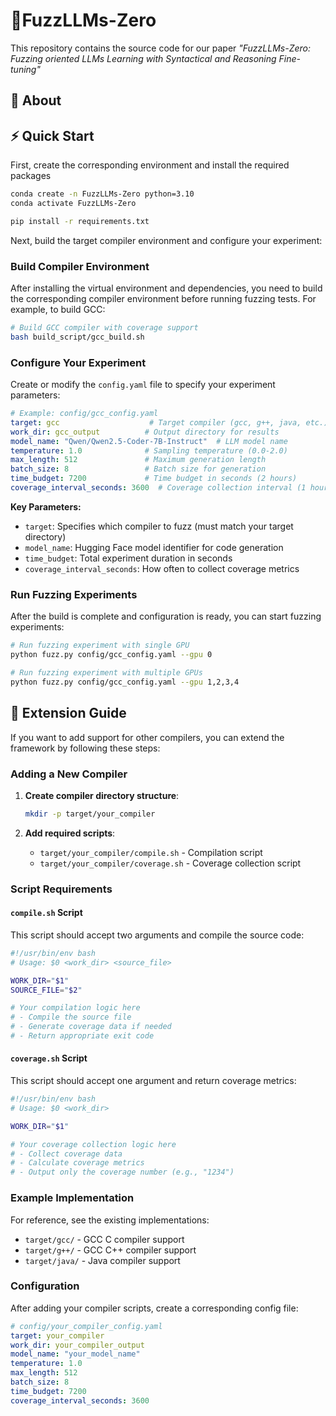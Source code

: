 # 🌌️FuzzLLMs-Zero


This repository contains the source code for our paper <i> "FuzzLLMs-Zero: Fuzzing oriented LLMs Learning with Syntactical and Reasoning Fine-tuning" </i>

## 🌌️ About



## ⚡ Quick Start

First, create the corresponding environment and install the required packages

```bash
conda create -n FuzzLLMs-Zero python=3.10
conda activate FuzzLLMs-Zero

pip install -r requirements.txt
```

Next, build the target compiler environment and configure your experiment:

### Build Compiler Environment

After installing the virtual environment and dependencies, you need to build the corresponding compiler environment before running fuzzing tests. For example, to build GCC:

```bash
# Build GCC compiler with coverage support
bash build_script/gcc_build.sh
```

### Configure Your Experiment

Create or modify the `config.yaml` file to specify your experiment parameters:

```yaml
# Example: config/gcc_config.yaml
target: gcc                    # Target compiler (gcc, g++, java, etc.)
work_dir: gcc_output          # Output directory for results
model_name: "Qwen/Qwen2.5-Coder-7B-Instruct"  # LLM model name
temperature: 1.0              # Sampling temperature (0.0-2.0)
max_length: 512               # Maximum generation length
batch_size: 8                 # Batch size for generation
time_budget: 7200             # Time budget in seconds (2 hours)
coverage_interval_seconds: 3600  # Coverage collection interval (1 hour)
```

**Key Parameters:**
- `target`: Specifies which compiler to fuzz (must match your target directory)
- `model_name`: Hugging Face model identifier for code generation
- `time_budget`: Total experiment duration in seconds
- `coverage_interval_seconds`: How often to collect coverage metrics

### Run Fuzzing Experiments

After the build is complete and configuration is ready, you can start fuzzing experiments:

```bash
# Run fuzzing experiment with single GPU
python fuzz.py config/gcc_config.yaml --gpu 0

# Run fuzzing experiment with multiple GPUs
python fuzz.py config/gcc_config.yaml --gpu 1,2,3,4
```


## 🔧 Extension Guide

If you want to add support for other compilers, you can extend the framework by following these steps:

### Adding a New Compiler

1. **Create compiler directory structure**:
   ```bash
   mkdir -p target/your_compiler
   ```

2. **Add required scripts**:
   - `target/your_compiler/compile.sh` - Compilation script
   - `target/your_compiler/coverage.sh` - Coverage collection script

### Script Requirements

#### `compile.sh` Script
This script should accept two arguments and compile the source code:
```bash
#!/usr/bin/env bash
# Usage: $0 <work_dir> <source_file>

WORK_DIR="$1"
SOURCE_FILE="$2"

# Your compilation logic here
# - Compile the source file
# - Generate coverage data if needed
# - Return appropriate exit code
```

#### `coverage.sh` Script
This script should accept one argument and return coverage metrics:
```bash
#!/usr/bin/env bash
# Usage: $0 <work_dir>

WORK_DIR="$1"

# Your coverage collection logic here
# - Collect coverage data
# - Calculate coverage metrics
# - Output only the coverage number (e.g., "1234")
```

### Example Implementation

For reference, see the existing implementations:
- `target/gcc/` - GCC C compiler support
- `target/g++/` - GCC C++ compiler support  
- `target/java/` - Java compiler support

### Configuration

After adding your compiler scripts, create a corresponding config file:
```yaml
# config/your_compiler_config.yaml
target: your_compiler
work_dir: your_compiler_output
model_name: "your_model_name"
temperature: 1.0
max_length: 512
batch_size: 8
time_budget: 7200
coverage_interval_seconds: 3600
```


